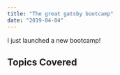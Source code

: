 ```yaml
---
title: "The great gatsby bootcamp"
date: "2019-04-04"
---
```


I just launched a new bootcamp!

## Topics Covered
